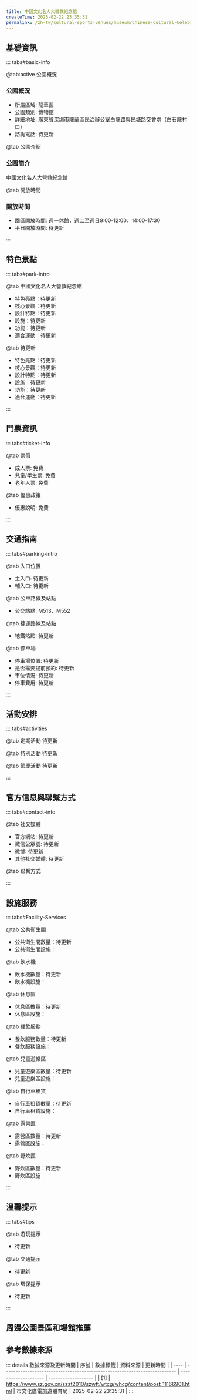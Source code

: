 ```yaml
---
title: 中國文化名人大營救紀念館
createTime: 2025-02-22 23:35:31
permalink: /zh-tw/cultural-sports-venues/museum/Chinese-Cultural-Celebrities-Rescue-Memorial-Hall/
---
```



<script setup>
import ImageSwiper from '/.vuepress/theme/components/ImageSwiper.vue'
// 轮播图数据
const swiperItems = [
    {
                link: 'https://www.sz.gov.cn/img/4/4108/4108125/11166901.png',
                title: '中國文化名人大營救紀念館',
                description: '中國文化名人大營救紀念館...',
                author: '市文化廣電旅遊體育局',
                date: '2025/02/23'
                },
  {
                link: 'https://www.sz.gov.cn/img/4/4108/4108125/11166901.png',
                title: '中國文化名人大營救紀念館',
                description: '中國文化名人大營救紀念館...',
                author: '市文化廣電旅遊體育局',
                date: '2025/02/23'
                }
]
// 配置项
const swiperConfig = {
  height: 500,
  showInfo: true
}
</script>
<!-- 轮播图组件 -->
<ImageSwiper :items="swiperItems" :config="swiperConfig" />



## 基礎資訊

::: tabs#basic-info

@tab:active 公園概況
### 公園概況
- 所屬區域: 龍華區
- 公園類別: 博物館
- 詳細地址: 廣東省深圳市龍華區民治辦公室白龍路與民塘路交會處（白石龍村口）
- 諮詢電話: 待更新

@tab 公園介紹
### 公園簡介
中國文化名人大營救紀念館

@tab 開放時間
### 開放時間
- 園區開放時間: 週一休館，週二至週日9:00-12:00，14:00-17:30
- 平日開放時間: 待更新

:::

## 特色景點

::: tabs#park-intro

@tab 中國文化名人大營救紀念館
<ImageCard
image="https://www.sz.gov.cn/img/4/4108/4108125/11166901.png"
    title="中國文化名人大營救紀念館"
    description="中國文化名人大營救紀念館"
    date=""
    author="市文化廣電旅遊體育局"
/>


- 特色亮點：待更新
- 核心景觀：待更新
- 設計特點：待更新
- 設施：待更新
- 功能：待更新
- 適合運動：待更新

@tab 待更新
<ImageCard
image="https://www.sz.gov.cn/img/4/4108/4108125/11166901.png"
    title="中國文化名人大營救紀念館"
    description="中國文化名人大營救紀念館"
    date=""
    author="市文化廣電旅遊體育局"
/>


- 特色亮點：待更新
- 核心景觀：待更新
- 設計特點：待更新
- 設施：待更新
- 功能：待更新
- 適合運動：待更新

:::

## 門票資訊

::: tabs#ticket-info

@tab 票價
- 成人票: 免費
- 兒童/學生票: 免費
- 老年人票: 免費

@tab 優惠政策
- 優惠說明: 免費

:::

## 交通指南

::: tabs#parking-intro

@tab 入口位置
- 主入口: 待更新
- 輔入口: 待更新

@tab 公車路線及站點
- 公交站點: M513、M552

@tab 捷運路線及站點
- 地鐵站點: 待更新

@tab 停車場
- 停車場位置: 待更新
- 是否需要提前預約: 待更新
- 車位情況: 待更新
- 停車費用: 待更新

:::

## 活動安排

::: tabs#activities

@tab 定期活動
待更新

@tab 特別活動
待更新

@tab 節慶活動
待更新

:::

## 官方信息與聯繫方式

::: tabs#contact-info

@tab 社交媒體
- 官方網站: 待更新
- 微信公眾號: 待更新
- 微博: 待更新
- 其他社交媒體: 待更新

@tab 聯繫方式

:::

## 設施服務

::: tabs#Facility-Services

@tab 公共衛生間
- 公共衛生間數量：待更新
- 公共衛生間設施：

@tab 飲水機
- 飲水機數量：待更新
- 飲水機設施：

@tab 休息區
- 休息區數量：待更新
- 休息區設施：

@tab 餐飲服務
- 餐飲服務數量：待更新
- 餐飲服務設施：

@tab 兒童遊樂區
- 兒童遊樂區數量：待更新
- 兒童遊樂區設施：

@tab 自行車租賃
- 自行車租賃數量：待更新
- 自行車租賃設施：

@tab 露營區
- 露營區數量：待更新
- 露營區設施：

@tab 野炊區
- 野炊區數量：待更新
- 野炊區設施：

:::

## 溫馨提示

::: tabs#tips

@tab 遊玩提示
- 待更新

@tab 交通提示
- 待更新

@tab 環保提示
- 待更新

:::

## 周邊公園景區和場館推薦

<CardGrid>
  <ImageCard
        image="https://www.sz.gov.cn/img/4/4105/4105824/11153449.png"
        title="世紀琥珀博物館"
        description="世紀琥珀博物館位於寶安區松崗街道，建築面積約2500平方米，是我國第一個以全球所有產區琥珀為背景的綜合琥珀博物館。博物館以“喚醒琥珀記憶、品嚐神奇瑰寶”為主題，共分為天賜、地孕、人文、品嚐、傳承、夢繪等六大部分，並圍繞琥珀的形成、產地、歷史、文化、藝術等元素，打造展示與互動為一體的全方位博物館。"
        href="/zh-tw/cultural-sports-venues/museum/Shenzhen-Pingshan-District-Dongjiang-Column-Memorial-Hall/"
        author="待更新"
        date="2025/01/02"
      />
      <ImageCard
        image="https://www.sz.gov.cn/img/4/4105/4105824/11153449.png"
        title="世紀琥珀博物館"
        description="世紀琥珀博物館位於寶安區松崗街道，建築面積約2500平方米，是我國第一個以全球所有產區琥珀為背景的綜合琥珀博物館。博物館以“喚醒琥珀記憶、品嚐神奇瑰寶”為主題，共分為天賜、地孕、人文、品嚐、傳承、夢繪等六大部分，並圍繞琥珀的形成、產地、歷史、文化、藝術等元素，打造展示與互動為一體的全方位博物館。"
        href="/zh-tw/cultural-sports-venues/museum/Shenzhen-Pingshan-District-Dongjiang-Column-Memorial-Hall/"
        author="待更新"
        date="2025/01/02"
      />
    </CardGrid>


## 參考數據來源

::: details 數據來源及更新時間
| 序號 | 數據標籤                                                                  | 資料來源             | 更新時間            |
| ---- | ------------------------------------------------------------------------- | -------------------- | ------------------- |
| [1]  | https://www.sz.gov.cn/szzt2010/szwtt/wtcg/whcg/content/post_11166901.html | 市文化廣電旅遊體育局 | 2025-02-22 23:35:31 |
:::

